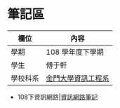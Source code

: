 # 筆記區

欄位 | 內容
-----|--------
學期 | 108 學年度下學期
學生 |  傅于軒
學校科系 | [金門大學資訊工程系](https://www.nqu.edu.tw/educsie/index.php)

- 108下資訊網路|[資訊網路筆記](https://github.com/FUYUHSUAN/note/tree/108-2)
